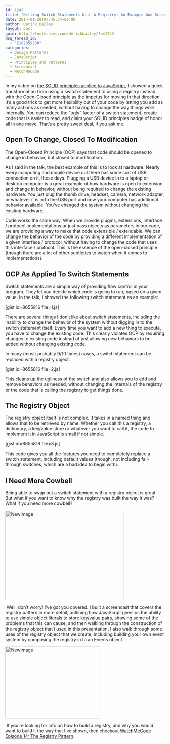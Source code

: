 ```yaml
---
id: 1243
title: 'Killing Switch Statements With A Registry: An Example And Screencast'
date: 2014-01-28T07:45:34+00:00
author: Derick Bailey
layout: post
guid: http://lostechies.com/derickbailey/?p=1243
dsq_thread_id:
  - "2182359238"
categories:
  - Design Patterns
  - JavaScript
  - Principles and Patterns
  - Screencast
  - WatchMeCode
---
```

In my video on [the SOLID principles applied to JavaScript](http://lostechies.com/derickbailey/2014/01/10/solid-javascript-in-a-wobbly-world-wide-web/), I showed a quick transformation from using a switch statement to using a registry instead, with the Open-Closed principle as the impetus for moving in that direction. It&#8217;s a good trick to get more flexibility out of your code by letting you add as many actions as needed, without having to change the way things work internally. You can reduce the &#8220;ugly&#8221; factor of a switch statement, create code that is easier to read, and claim your SOLID principles badge of honor all in one move. That&#8217;s a pretty sweet deal, if you ask me. 

## Open To Change, Closed To Modification

The Open-Closed Principle (OCP) says that code should be opened to change in behavior, but closed to modification.

As I said in the talk, the best example of this is to look at hardware. Nearly every computing and mobile device out there has some sort of USB connection on it, these days. Plugging a USB device in to a laptop or desktop computer is a great example of how hardware is open to extension and change in behavior, without being required to change the existing hardware. You just plug the thumb drive, headset, camera, network adapter, or whatever it is in to the USB port and now your computer has additional behavior available. You&#8217;ve changed the system without changing the existing hardware. 

Code works the same way. When we provide plugins, extensions, interface / protocol implementations or just pass objects as parameters in our code, we are providing a way to make that code extensible / extendable. We can change the behavior of the code by providing a different implementation of a given interface / protocol, without having to change the code that uses this interface / protocol. This is the essence of the open-closed principle (though there are a lot of other subtleties to watch when it comes to implementations).

## OCP As Applied To Switch Statements

Switch statements are a simple way of providing flow control in your program. They let you decide which code is going to run, based on a given value. In the talk, I showed the following switch statement as an example:

[gist id=8655816 file=1.js]

There are several things I don&#8217;t like about switch statements, including the inability to change the behavior of the system without digging in to the switch statement itself. Every time you want to add a new thing to execute, you have to change the existing code. This clearly violates OCP by requiring changes to existing code instead of just allowing new behaviors to be added without changing existing code. 

In many (most: probably 9/10 times) cases, a switch statement can be replaced with a registry object.

[gist id=8655816 file=2.js]

This cleans up the ugliness of the switch and also allows you to add and remove behaviors as needed, without changing the internals of the registry or the code that is calling the registry to get things done. 

## The Registry Object

The registry object itself is not complex. It takes in a named thing and allows that to be retrieved by name. Whether you call this a registry, a dictionary, a key/value store or whatever you want to call it, the code to implement it in JavaScript is small if not simple.

[gist id=8655816 file=3.js]

This code gives you all the features you need to completely replace a switch statement, including default values (though, not including fall-through switches, which are a bad idea to begin with). 

## I Need More Cowbell

Being able to swap out a switch statement with a registry object is great. But what if you want to know why the registry was built the way it was? What if you need more cowbell?

<img src="http://lostechies.com/derickbailey/files/2014/01/NewImage7.png" alt="NewImage" width="374" height="281" border="0" />

 Well, don&#8217;t worry! I&#8217;ve got you covered. I built a screencast that covers the registry pattern in more detail, outlining how JavaScript gives us the ability to use simple object literals to store key/value pairs, showing some of the problems that this can cause, and then walking through the construction of the registry object that I used in this presentation. I also walk through some uses of the registry object that we create, including building your own event system by composing the registry in to an Events object. 

[<img src="http://lostechies.com/derickbailey/files/2014/01/NewImage8.png" alt="NewImage" width="300" height="225" border="0" />](http://www.watchmecode.net/registry-pattern)

 If you&#8217;re looking for info on how to build a registry, and why you would want to build it the way that I&#8217;ve shown, then checkout [WatchMeCode Episode 14: The Registry Pattern](http://www.watchmecode.net/registry-pattern).

 